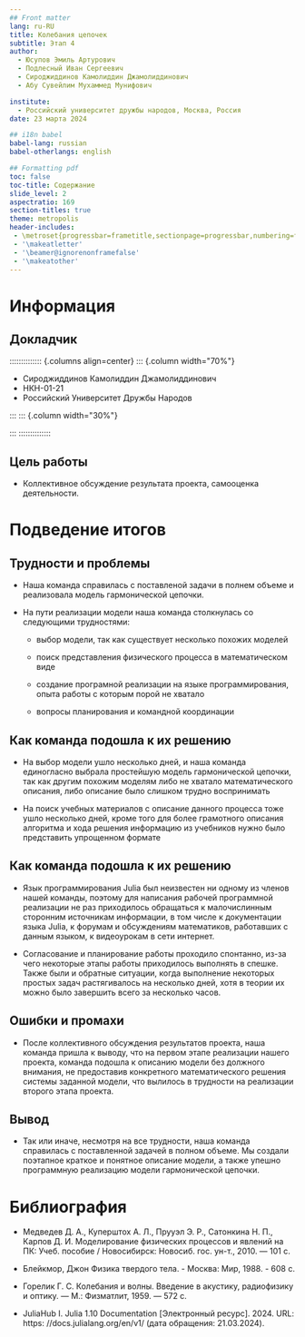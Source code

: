 ```yaml
---
## Front matter
lang: ru-RU
title: Колебания цепочек
subtitle: Этап 4
author:
  - Юсупов Эмиль Артурович
  - Подлесный Иван Сергеевич
  - Сироджиддинов Камолиддин Джамолиддинович
  - Абу Сувейлим Мухаммед Мунифович

institute:
  - Российский университет дружбы народов, Москва, Россия
date: 23 марта 2024

## i18n babel
babel-lang: russian
babel-otherlangs: english

## Formatting pdf
toc: false
toc-title: Содержание
slide_level: 2
aspectratio: 169
section-titles: true
theme: metropolis
header-includes:
 - \metroset{progressbar=frametitle,sectionpage=progressbar,numbering=fraction}
 - '\makeatletter'
 - '\beamer@ignorenonframefalse'
 - '\makeatother'
---
```


# Информация

## Докладчик

:::::::::::::: {.columns align=center}
::: {.column width="70%"}

  * Сироджиддинов Камолиддин Джамолиддинович
  * НКН-01-21
  * Российский Университет Дружбы Народов

:::
::: {.column width="30%"}

:::
::::::::::::::

## Цель работы

- Коллективное обсуждение результата проекта, самооценка деятельности.

# Подведение итогов

## Трудности и проблемы

- Наша команда справилась с поставленой задачи в полнем объеме и реализовала модель гармонической цепочки.

- На пути реализации модели наша команда столкнулась со следующими трудностями:

    - выбор модели, так как существует несколько похожих моделей

    - поиск представления физического процесса в математическом виде

    - создание програмной реализации на языке программирования, опыта работы с которым порой не хватало

    - вопросы планирования и командной координации

    
## Как команда подошла к их решению

- На выбор модели ушло несколько дней, и наша команда единогласно выбрала простейшую модель гармонической цепочки, так как другим похожим моделям либо не хватало математического описания, либо описание было слишком трудно воспринимать

- На поиск учебных материалов с описание данного процесса тоже ушло несколько дней, кроме того для более грамотного описания алгоритма и хода решения информацию из учебников нужно было представить упрощенном формате

## Как команда подошла к их решению

- Язык программирования Julia был неизвестен ни одному из членов нашей команды, поэтому для написания рабочей программной реализации не раз приходилось обращаться к малочислинным сторонним источникам информации, в том числе к документации языка Julia, к форумам и обсуждениям математиков, работавших с данным языком, к видеоурокам в сети интернет.

- Согласование и планирование работы проходило спонтанно, из-за чего некоторые этапы работы приходилось выполнять в спешке. Также были и обратные ситуации, когда выполнение некоторых простых задач растягивалось на несколько дней, хотя в теории их можно было завершить всего за несколько часов.


## Ошибки и промахи

- После коллективного обсуждения результатов проекта, наша команда пришла к выводу, что на первом этапе реализации нашего проекта, команда подошла к описанию модели без должного внимания, не предоставив конкретного математического решения системы заданной модели, что вылилось в трудности на реализации второго этапа проекта.


## Вывод

- Так или иначе, несмотря на все трудности, наша команда справилась с поставленной задачей в полном объеме. Мы создали поэтапное краткое и понятное описание модели, а также упешно программную реализацию модели гармонической цепочки.


# Библиография

- Медведев Д. А., Куперштох А. Л., Прууэл Э. Р., Сатонкина Н. П., Карпов Д. И. Моделирование физических процессов и явлений на ПК: Учеб. пособие / Новосибирск: Новосиб. гос. ун-т., 2010. — 101 с.

- Блейкмор, Джон Физика твердого тела. - Москва: Мир, 1988. - 608 с.

- Горелик Г. С. Колебания и волны. Введение в акустику, радиофизику и оптику. — М.: Физматлит, 1959. — 572 с.

- JuliaHub I. Julia 1.10 Documentation [Электронный ресурс]. 2024. URL: https:
//docs.julialang.org/en/v1/ (дата обращения: 21.03.2024).
